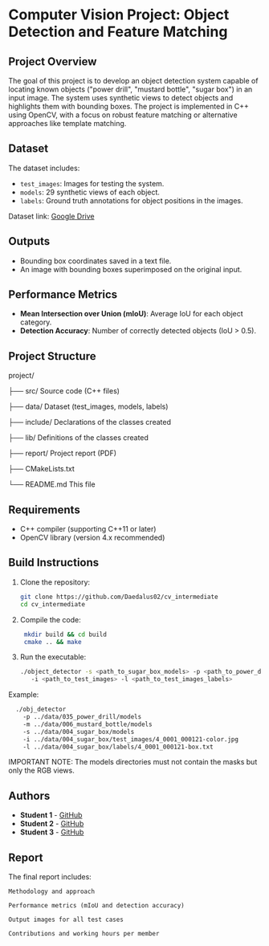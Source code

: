 # Computer Vision Project: Object Detection and Feature Matching

## Project Overview
The goal of this project is to develop an object detection system capable of locating known objects ("power drill", "mustard bottle", "sugar box") in an input image. The system uses synthetic views to detect objects and highlights them with bounding boxes. The project is implemented in C++ using OpenCV, with a focus on robust feature matching or alternative approaches like template matching.

## Dataset
The dataset includes:
- `test_images`: Images for testing the system.
- `models`: 29 synthetic views of each object.
- `labels`: Ground truth annotations for object positions in the images.

Dataset link: [Google Drive](https://drive.google.com/drive/folders/1heXAbX4WKXf3-z2sl68Qg-cvbcVwosxO?usp=sharing)

## Outputs
- Bounding box coordinates saved in a text file.
- An image with bounding boxes superimposed on the original input.

## Performance Metrics
- **Mean Intersection over Union (mIoU)**: Average IoU for each object category.
- **Detection Accuracy**: Number of correctly detected objects (IoU > 0.5).

## Project Structure
project/

├── src/ Source code (C++ files)

├── data/ Dataset (test_images, models, labels)

├── include/ Declarations of the classes created

├── lib/ Definitions of the classes created

├── report/ Project report (PDF)

├── CMakeLists.txt

└── README.md This file

## Requirements
- C++ compiler (supporting C++11 or later)
- OpenCV library (version 4.x recommended)

## Build Instructions
1. Clone the repository:
   ```bash
   git clone https://github.com/Daedalus02/cv_intermediate
   cd cv_intermediate
2. Compile the code:
   ```bash
    mkdir build && cd build
    cmake .. && make
3. Run the executable:
   ```bash
   ./object_detector -s <path_to_sugar_box_models> -p <path_to_power_drill_models> -m <path_to_mustard_bottle_models>
      -i <path_to_test_images> -l <path_to_test_images_labels>
Example:
   ```bash
     ./obj_detector 
       -p ../data/035_power_drill/models 
       -m ../data/006_mustard_bottle/models 
       -s ../data/004_sugar_box/models 
       -i ../data/004_sugar_box/test_images/4_0001_000121-color.jpg 
       -l ../data/004_sugar_box/labels/4_0001_000121-box.txt 
   ``` 
   IMPORTANT NOTE: The models directories must not contain the masks but only the RGB views.
## Authors

- **Student 1** - [GitHub](https://github.com/Ale10chine)  
- **Student 2** - [GitHub](https://github.com/luca037)  
- **Student 3** - [GitHub](https://github.com/Daedalus02)  

## Report

The final report includes:

    Methodology and approach

    Performance metrics (mIoU and detection accuracy)

    Output images for all test cases

    Contributions and working hours per member
